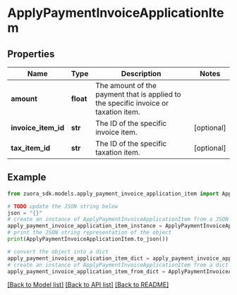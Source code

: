 # ApplyPaymentInvoiceApplicationItem


## Properties

Name | Type | Description | Notes
------------ | ------------- | ------------- | -------------
**amount** | **float** | The amount of the payment that is applied to the specific invoice or taxation item.  | 
**invoice_item_id** | **str** | The ID of the specific invoice item.  | [optional] 
**tax_item_id** | **str** | The ID of the specific taxation item.  | [optional] 

## Example

```python
from zuora_sdk.models.apply_payment_invoice_application_item import ApplyPaymentInvoiceApplicationItem

# TODO update the JSON string below
json = "{}"
# create an instance of ApplyPaymentInvoiceApplicationItem from a JSON string
apply_payment_invoice_application_item_instance = ApplyPaymentInvoiceApplicationItem.from_json(json)
# print the JSON string representation of the object
print(ApplyPaymentInvoiceApplicationItem.to_json())

# convert the object into a dict
apply_payment_invoice_application_item_dict = apply_payment_invoice_application_item_instance.to_dict()
# create an instance of ApplyPaymentInvoiceApplicationItem from a dict
apply_payment_invoice_application_item_from_dict = ApplyPaymentInvoiceApplicationItem.from_dict(apply_payment_invoice_application_item_dict)
```
[[Back to Model list]](../README.md#documentation-for-models) [[Back to API list]](../README.md#documentation-for-api-endpoints) [[Back to README]](../README.md)


